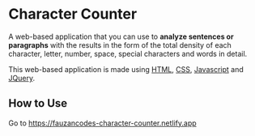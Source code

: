 # Character Counter

A web-based application that you can use to **analyze sentences or paragraphs** with the results in the form of the total density of each character, letter, number, space, special characters and words in detail.

This web-based application is made using [HTML](https://www.w3schools.com/html/default.asp), [CSS](https://www.w3schools.com/css/default.asp), [Javascript](https://www.w3schools.com/js/default.asp) and [JQuery](https://www.w3schools.com/jquery/default.asps).

## How to Use

Go to https://fauzancodes-character-counter.netlify.app
